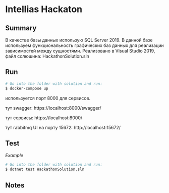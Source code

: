 # Intellias Hackaton

## Summary

<Put here description of your tech decisions>
В качестве базы данных использую SQL Server 2019. В данной базе используем функциональность графических баз данных для реализации зависимостей между сущностями.
Реализовано в Visual Studio 2019, файл солюшина: HackathonSolution.sln

## Run

<Put here steps to run your solution>

```bash
# Go into the folder with solution and run:
$ docker-compose up
```
используется порт 8000 для сервисов.

тут swagger: https://localhost:8000/swagger/

тут сервисы: https://localhost:8000/

тут rabbitmq UI на порту 15672: http://localhost:15672/

## Test

<Put here steps to run your tests>

_Example_

```bash
# Go into the folder with solution and run:
$ dotnet test HackathonSolution.sln
```

## Notes

<Put here your notes if you have some>
